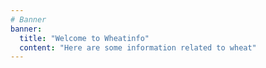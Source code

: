 ```yaml
---
# Banner
banner:
  title: "Welcome to Wheatinfo"
  content: "Here are some information related to wheat"
---
```

